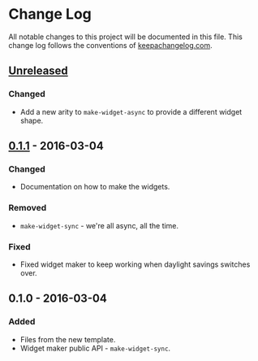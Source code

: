 # Change Log
All notable changes to this project will be documented in this file. This change log follows the conventions of [keepachangelog.com](http://keepachangelog.com/).

## [Unreleased]
### Changed
- Add a new arity to `make-widget-async` to provide a different widget shape.

## [0.1.1] - 2016-03-04
### Changed
- Documentation on how to make the widgets.

### Removed
- `make-widget-sync` - we're all async, all the time.

### Fixed
- Fixed widget maker to keep working when daylight savings switches over.

## 0.1.0 - 2016-03-04
### Added
- Files from the new template.
- Widget maker public API - `make-widget-sync`.

[Unreleased]: https://github.com/your-name/lovii-schema/compare/0.1.1...HEAD
[0.1.1]: https://github.com/your-name/lovii-schema/compare/0.1.0...0.1.1
